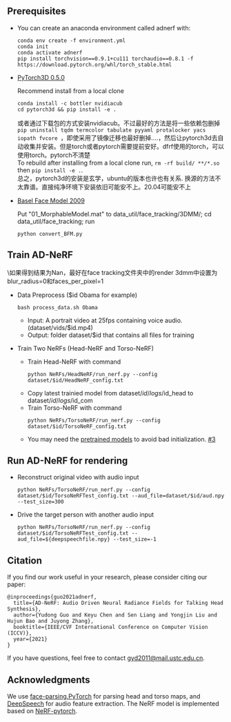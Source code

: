 

## Prerequisites
- You can create an anaconda environment called adnerf with:
    ```
    conda env create -f environment.yml
    conda init
    conda activate adnerf
    pip install torchvision==0.9.1+cu111 torchaudio==0.8.1 -f https://download.pytorch.org/whl/torch_stable.html
    ```
- [PyTorch3D 0.5.0](https://github.com/facebookresearch/pytorch3d/releases)

    Recommend install from a local clone
    ```
    conda install -c bottler nvidiacub
    cd pytorch3d && pip install -e .
    ```
    或者通过下载包的方式安装nvidiacub。不过最好的方法是将一些依赖包删掉`pip uninstall tqdm termcolor tabulate pyyaml protalocker yacs iopath fvcore `，即使采用了镜像迁移也最好删掉....，然后让pytorch3d去自动收集并安装。但是torch或者pytorch需要提前安好。dfrf使用的torch，可以使用torch。pytorch不清楚\
    To rebuild after installing from a local clone run, `rm -rf build/ **/*.so` then `pip install -e .`.\
  总之，pytorch3d的安装是玄学，ubuntu的版本也许也有关系. 换源的方法不太靠谱。直接纯净环境下安装依旧可能安不上。20.04可能安不上
- [Basel Face Model 2009](https://faces.dmi.unibas.ch/bfm/main.php?nav=1-1-0&id=details) 

    Put "01_MorphableModel.mat" to data_util/face_tracking/3DMM/; cd data_util/face_tracking; run
    ```
    python convert_BFM.py
    ```
## Train AD-NeRF
\如果得到结果为Nan，最好在face tracking文件夹中的render 3dmm中设置为blur_radius=0和faces_per_pixel=1
- Data Preprocess ($id Obama for example)
    ```
    bash process_data.sh Obama
    ```
    - Input: A portrait video at 25fps containing voice audio. (dataset/vids/$id.mp4)
    - Output: folder dataset/$id that contains all files for training

- Train Two NeRFs (Head-NeRF and Torso-NeRF)
    - Train Head-NeRF with command 
        ```
        python NeRFs/HeadNeRF/run_nerf.py --config dataset/$id/HeadNeRF_config.txt
        ```
    - Copy latest trainied model from dataset/$id/logs/$id_head to dataset/$id/logs/$id_com
    - Train Torso-NeRF with command 
        ```
        python NeRFs/TorsoNeRF/run_nerf.py --config dataset/$id/TorsoNeRF_config.txt
        ```
    - You may need the [pretrained models](https://github.com/YudongGuo/AD-NeRF/tree/master/pretrained_models) to avoid bad initialization. [#3](https://github.com/YudongGuo/AD-NeRF/issues/3)
## Run AD-NeRF for rendering
- Reconstruct original video with audio input
    ```
    python NeRFs/TorsoNeRF/run_nerf.py --config dataset/$id/TorsoNeRFTest_config.txt --aud_file=dataset/$id/aud.npy --test_size=300
    ```
- Drive the target person with another audio input
    ```
    python NeRFs/TorsoNeRF/run_nerf.py --config dataset/$id/TorsoNeRFTest_config.txt --aud_file=${deepspeechfile.npy} --test_size=-1
    ```

## Citation

If you find our work useful in your research, please consider citing our paper:

```
@inproceedings{guo2021adnerf,
  title={AD-NeRF: Audio Driven Neural Radiance Fields for Talking Head Synthesis},
  author={Yudong Guo and Keyu Chen and Sen Liang and Yongjin Liu and Hujun Bao and Juyong Zhang},
  booktitle={IEEE/CVF International Conference on Computer Vision (ICCV)},
  year={2021}
}
```

If you have questions, feel free to contact <gyd2011@mail.ustc.edu.cn>.

## Acknowledgments
We use [face-parsing.PyTorch](https://github.com/zllrunning/face-parsing.PyTorch) for parsing head and torso maps, and [DeepSpeech](https://github.com/mozilla/DeepSpeech) for audio feature extraction. The NeRF model is implemented based on [NeRF-pytorch](https://github.com/yenchenlin/nerf-pytorch).
